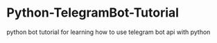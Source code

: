 # Python-TelegramBot-Tutorial
 python bot tutorial for learning how to use telegram bot api with python
